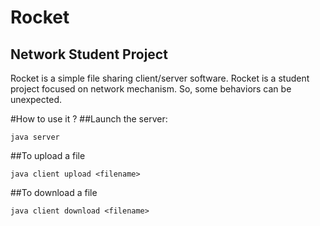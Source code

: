 Rocket
======
Network Student Project
-----------------------

Rocket is a simple file sharing client/server software. Rocket is a student project focused on network mechanism. So, some behaviors can be unexpected.


#How to use it ?
##Launch the server:

```java server```


##To upload a file

```java client upload <filename>```


##To download a file

```java client download <filename>```


